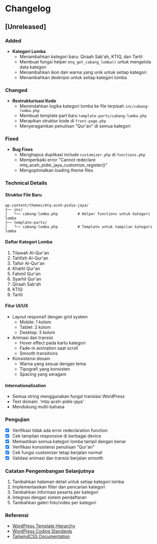 # Changelog

## [Unreleased]

### Added
- **Kategori Lomba**
  - Menambahkan kategori baru: Qiraah Sab'ah, KTIQ, dan Tartil
  - Membuat fungsi helper `mtq_get_cabang_lomba()` untuk mengelola data kategori
  - Menambahkan ikon dan warna yang unik untuk setiap kategori
  - Menambahkan deskripsi untuk setiap kategori lomba

### Changed
- **Restrukturisasi Kode**
  - Memindahkan logika kategori lomba ke file terpisah `inc/cabang-lomba.php`
  - Membuat template part baru `template-parts/cabang-lomba.php`
  - Merapikan struktur kode di `front-page.php`
  - Menyeragamkan penulisan "Qur'an" di semua kategori

### Fixed
- **Bug Fixes**
  - Menghapus duplikasi include `customizer.php` di `functions.php`
  - Memperbaiki error "Cannot redeclare mtq_aceh_pidie_jaya_customize_register()"
  - Mengoptimalkan loading theme files

### Technical Details

#### Struktur File Baru
```
wp-content/themes/mtq-aceh-pidie-jaya/
├── inc/
│   └── cabang-lomba.php         # Helper functions untuk kategori lomba
├── template-parts/
│   └── cabang-lomba.php         # Template untuk tampilan kategori lomba
```

#### Daftar Kategori Lomba
1. Tilawah Al-Qur'an
2. Tahfizh Al-Qur'an
3. Tafsir Al-Qur'an
4. Khattil Qur'an
5. Fahmil Qur'an
6. Syarhil Qur'an
7. Qiraah Sab'ah
8. KTIQ
9. Tartil

#### Fitur UI/UX
- Layout responsif dengan grid system
  - Mobile: 1 kolom
  - Tablet: 2 kolom
  - Desktop: 3 kolom
- Animasi dan transisi
  - Hover effect pada kartu kategori
  - Fade-in animation saat scroll
  - Smooth transitions
- Konsistensi desain
  - Warna yang sesuai dengan tema
  - Tipografi yang konsisten
  - Spacing yang seragam

#### Internationalization
- Semua string menggunakan fungsi translasi WordPress
- Text domain: 'mtq-aceh-pidie-jaya'
- Mendukung multi-bahasa

### Pengujian
- [x] Verifikasi tidak ada error redeclaration function
- [x] Cek tampilan responsive di berbagai device
- [x] Memastikan semua kategori lomba tampil dengan benar
- [x] Verifikasi konsistensi penulisan "Qur'an"
- [x] Cek fungsi customizer tetap berjalan normal
- [x] Validasi animasi dan transisi berjalan smooth

### Catatan Pengembangan Selanjutnya
1. Tambahkan halaman detail untuk setiap kategori lomba
2. Implementasikan filter dan pencarian kategori
3. Tambahkan informasi peserta per kategori
4. Integrasi dengan sistem pendaftaran
5. Tambahkan galeri foto/video per kategori

### Referensi
- [WordPress Template Hierarchy](https://developer.wordpress.org/themes/basics/template-hierarchy/)
- [WordPress Coding Standards](https://developer.wordpress.org/coding-standards/wordpress-coding-standards/)
- [TailwindCSS Documentation](https://tailwindcss.com/docs)
